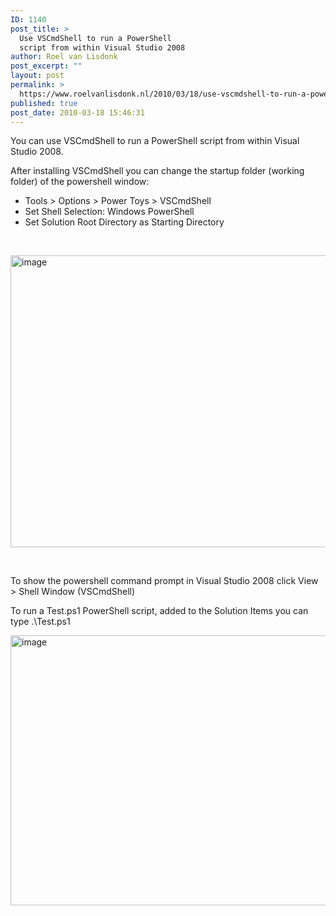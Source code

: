 ```yaml
---
ID: 1140
post_title: >
  Use VSCmdShell to run a PowerShell
  script from within Visual Studio 2008
author: Roel van Lisdonk
post_excerpt: ""
layout: post
permalink: >
  https://www.roelvanlisdonk.nl/2010/03/18/use-vscmdshell-to-run-a-powershell-script-from-within-visual-studio-2008/
published: true
post_date: 2010-03-18 15:46:31
---
```

<p>You can use VSCmdShell to run a PowerShell script from within Visual Studio 2008.</p>  <p>After installing VSCmdShell you can change the startup folder (working folder) of the powershell window:</p>  <ul>   <li>Tools &gt; Options &gt; Power Toys &gt; VSCmdShell</li>    <li>Set Shell Selection: Windows PowerShell</li>    <li>Set Solution Root Directory as Starting Directory</li> </ul>  <p>&#160;</p>  <p><a href="http://www.roelvanlisdonk.nl/wp-content/uploads/2010/03/image25.png"><img style="border-bottom: 0px; border-left: 0px; display: inline; border-top: 0px; border-right: 0px" title="image" border="0" alt="image" src="http://www.roelvanlisdonk.nl/wp-content/uploads/2010/03/image_thumb25.png" width="804" height="467" /></a> </p>  <p>&#160;</p>  <p>To show the powershell command prompt in Visual Studio 2008 click View &gt; Shell Window (VSCmdShell)</p>  <p>To run a Test.ps1 PowerShell script, added to the Solution Items you can type .\Test.ps1</p>  <p><a href="http://www.roelvanlisdonk.nl/wp-content/uploads/2010/03/image26.png"><img style="border-bottom: 0px; border-left: 0px; display: inline; border-top: 0px; border-right: 0px" title="image" border="0" alt="image" src="http://www.roelvanlisdonk.nl/wp-content/uploads/2010/03/image_thumb26.png" width="604" height="432" /></a></p>